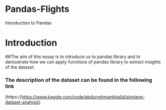 # Pandas-Flights
Introduction to Pandas
# Introduction

##The aim of this essay is to introduce us to pandas library and to demostrate  how we can apply functions of pandas library to extract insights of the dataset.

### The description of the dataset can be found in the following link
(https://https://www.kaggle.com/code/abdurrehmankhalid/airplane-dataset-analysis)
